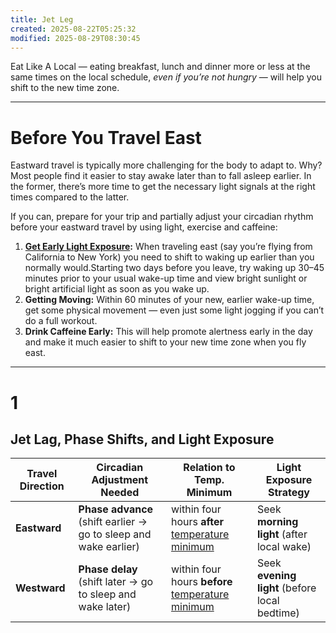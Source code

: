 ```yaml
---
title: Jet Leg
created: 2025-08-22T05:25:32
modified: 2025-08-29T08:30:45
---
```


Eat Like A Local — eating breakfast, lunch and dinner more or less at the same times on the local schedule, _even if you’re not hungry_ — will help you shift to the new time zone.

---

# Before You Travel East

Eastward travel is typically more challenging for the body to adapt to. Why? Most people find it easier to stay awake later than to fall asleep earlier. In the former, there’s more time to get the necessary light signals at the right times compared to the latter.

If you can, prepare for your trip and partially adjust your circadian rhythm before your eastward travel by using light, exercise and caffeine:

1. **[Get Early Light Exposure](#1):** When traveling east (say you’re flying from California to New York) you need to shift to waking up earlier than you normally would.Starting two days before you leave, try waking up 30–45 minutes prior to your usual wake-up time and view bright sunlight or bright artificial light as soon as you wake up.
2. **Getting Moving:** Within 60 minutes of your new, earlier wake-up time, get some physical movement — even just some light jogging if you can’t do a full workout.
3. **Drink Caffeine Early:** This will help promote alertness early in the day and make it much easier to shift to your new time zone when you fly east.

---

# 1

## Jet Lag, Phase Shifts, and Light Exposure

| Travel Direction | Circadian Adjustment Needed                                      | Relation to Temp. Minimum                                                    | Light Exposure Strategy                       |
| ---------------- | ---------------------------------------------------------------- | ---------------------------------------------------------------------------- | --------------------------------------------- |
| **Eastward**     | **Phase advance** (shift earlier → go to sleep and wake earlier) | within four hours **after** [temperature minimum](temperature-minimum.md)  | Seek **morning light** (after local wake)     |
| **Westward**     | **Phase delay** (shift later → go to sleep and wake later)       | within four hours **before** [temperature minimum](temperature-minimum.md) | Seek **evening light** (before local bedtime) |
